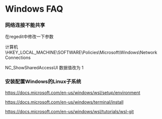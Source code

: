 # Windows FAQ

### 网络连接不能共享

在regedit中修改一下参数

计算机\HKEY_LOCAL_MACHINE\SOFTWARE\Policies\Microsoft\Windows\Network Connections

NC_ShowSharedAccessUI 数据值改为 1

### 安装配置Windows的Linux子系统

https://docs.microsoft.com/en-us/windows/wsl/setup/environment

https://docs.microsoft.com/en-us/windows/terminal/install

https://docs.microsoft.com/en-us/windows/wsl/tutorials/wsl-git
